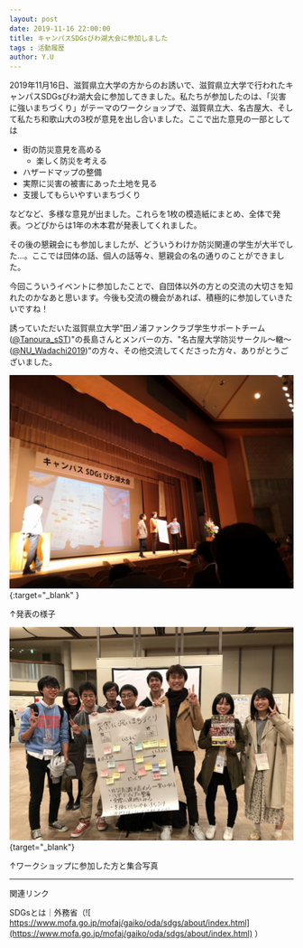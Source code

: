 ```yaml
---
layout: post
date: 2019-11-16 22:00:00
title: キャンパスSDGsびわ湖大会に参加しました
tags : 活動履歴
author: Y.U
---
```




2019年11月16日、滋賀県立大学の方からのお誘いで、滋賀県立大学で行われたキャンパスSDGsびわ湖大会に参加してきました。私たちが参加したのは、「災害に強いまちづくり」がテーマのワークショップで、滋賀県立大、名古屋大、そして私たち和歌山大の3校が意見を出し合いました。ここで出た意見の一部としては

- 街の防災意見を高める
  - 楽しく防災を考える
- ハザードマップの整備
- 実際に災害の被害にあった土地を見る
- 支援してもらいやすいまちづくり

などなど、多様な意見が出ました。これらを1枚の模造紙にまとめ、全体で発表。つどぴからは1年の木本君が発表してくれました。

その後の懇親会にも参加しましたが、どういうわけか防災関連の学生が大半でした...。ここでは団体の話、個人の話等々、懇親会の名の通りのことができました。

今回こういうイベントに参加したことで、自団体以外の方との交流の大切さを知れたのかなあと思います。今後も交流の機会があれば、積極的に参加していきたいですね！

誘っていただいた滋賀県立大学"田ノ浦ファンクラブ学生サポートチーム([@Tanoura_sST](https://twitter.com/tanoura_sst))"の長島さんとメンバーの方、"名古屋大学防災サークル～轍～([@NU_Wadachi2019](https://twitter.com/NU_Wadachi2019))"の方々、その他交流してくださった方々、ありがとうございました。

![発表のようす](/assets/images/4/4-1.jpg){:target="_blank" }

↑発表の様子

![集合写真](/assets/images/4/4-2.jpg){target="_blank"}

↑ワークショップに参加した方と集合写真

--------

関連リンク

SDGsとは｜外務省（![ https://www.mofa.go.jp/mofaj/gaiko/oda/sdgs/about/index.html](https://www.mofa.go.jp/mofaj/gaiko/oda/sdgs/about/index.html) ）

